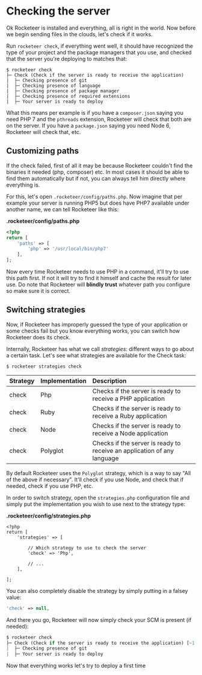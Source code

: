 # Checking the server

Ok Rocketeer is installed and everything, all is right in the world. Now before we begin sending files in the clouds, let's check if it works.

Run `rocketeer check`, if everything went well, it should have recognized the type of your project and the package managers that you use, and checked that the server you're deploying to matches that:

```shell
$ rocketeer check
├─ Check (Check if the server is ready to receive the application)
|  ├─ Checking presence of git
|  ├─ Checking presence of language
|  ├─ Checking presence of package manager
|  ├─ Checking presence of required extensions
|  ├─ Your server is ready to deploy
```

What this means per example is if you have a `composer.json` saying you need PHP 7 and the `pthreads` extension, Rocketeer will check that both are on the server. If you have a `package.json` saying you need Node 6, Rocketeer will check that, etc.

## Customizing paths

If the check failed, first of all it may be because Rocketeer couldn't find the binaries it needed (php, composer) etc. In most cases it should be able to find them automatically but if not, you can always tell him directly where everything is.

For this, let's open `.rocketeer/config/paths.php`. Now imagine that per example your server is running PHP5 but does have PHP7 available under another name, we can tell Rocketeer like this:

**.rocketeer/config/paths.php**

```php
<?php
return [
    'paths' => [
        'php' => '/usr/local/bin/php7'
    ],
];
```

Now every time Rocketeer needs to use PHP in a command, it'll try to use this path first. If not it will try to find it himself and cache the result for later use. Do note that Rocketeer will **blindly trust** whatever path you configure so make sure it is correct.

## Switching strategies

Now, if Rocketeer has improperly guessed the type of your application or some checks fail but you know everything works, you can switch how Rocketeer does its check.

Internally, Rocketeer has what we call _strategies_: different ways to go about a certain task. Let's see what strategies are available for the Check task:

```
$ rocketeer strategies check
```

| Strategy | Implementation | Description                                                             |
|:---------|:---------------|:------------------------------------------------------------------------|
| check    | Php            | Checks if the server is ready to receive a PHP application              |
| check    | Ruby           | Checks if the server is ready to receive a Ruby application             |
| check    | Node           | Checks if the server is ready to receive a Node application             |
| check    | Polyglot       | Checks if the server is ready to receive an application of any language |

By default Rocketeer uses the `Polyglot` strategy, which is a way to say "All of the above if necessary". It'll check if you use Node, and check that if needed, check if you use PHP, etc.

In order to switch strategy, open the `strategies.php` configuration file and simply put the implementation you wish to use next to the strategy type:

**.rocketeer/config/strategies.php**

```
<?php
return [
    'strategies' => [

        // Which strategy to use to check the server
        'check' => 'Php',

        // ...
    ],

];
```

You can also completely disable the strategy by simply putting in a falsey value:

```php
'check' => null,
```

And there you go, Rocketeer will now simply check your SCM is present (if needed):

```php
$ rocketeer check
├─ Check (Check if the server is ready to receive the application) [~1.35s]
|  ├─ Checking presence of git
|  ├─ Your server is ready to deploy
```

Now that everything works let's try to deploy a first time

